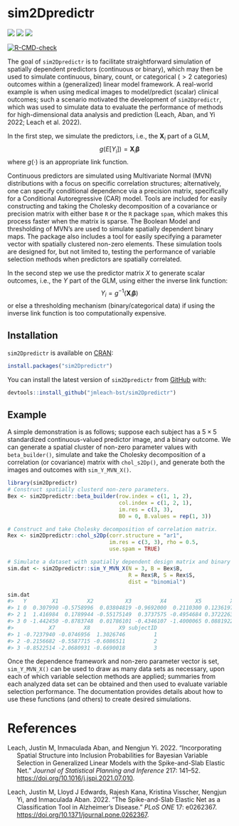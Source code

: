 
<!-- README.md is generated from README.Rmd. Please edit that file -->

# sim2Dpredictr

<!-- badges: start -->
<!-- [![Travis build status](https://travis-ci.com/jmleach-bst/sim2Dpredictr.svg?branch=master)](https://travis-ci.com/jmleach-bst/sim2Dpredictr) -->

[![](https://www.r-pkg.org/badges/version/sim2Dpredictr?color=green)](https://cran.r-project.org/package=sim2Dpredictr)
[![](https://img.shields.io/badge/devel%20version-0.1.1-green.svg)](https://github.com/jmleach-bst/sim2Dpredictr)
[![](https://img.shields.io/badge/lifecycle-stable-brightgreen.svg)](https://lifecycle.r-lib.org/articles/stages.html#stable)
<!-- [![CRAN checks](https://badges.cranchecks.info/summary/sim2Dpredictr.svg)](https://cran.r-project.org/web/checks/check_results_sim2Dpredictr.html) -->
<!-- [![R build status](https://github.com/jmleach-bst/sim2Dpredictr/workflows/R-CMD-CHECK/badge.svg)](https://github.com/jmleach-bst/sim2Dpredictr/actions) -->
<!-- [![CRAN_Status_Badge](https://www.r-pkg.org/badges/version/sim2Dpredictr)](https://cran.r-project.org/package=sim2Dpredictr) -->
[![R-CMD-check](https://github.com/jmleach-bst/sim2Dpredictr/actions/workflows/R-CMD-check.yaml/badge.svg)](https://github.com/jmleach-bst/sim2Dpredictr/actions/workflows/R-CMD-check.yaml)
<!-- badges: end -->

The goal of `sim2Dpredictr` is to facilitate straightforward simulation
of spatially dependent predictors (continuous or binary), which may then
be used to simulate continuous, binary, count, or categorical ($> 2$
categories) outcomes within a (generalized) linear model framework. A
real-world example is when using medical images to model/predict
(scalar) clinical outcomes; such a scenario motivated the development of
`sim2Dpredictr`, which was used to simulate data to evaluate the
performance of methods for high-dimensional data analysis and prediction
(Leach, Aban, and Yi 2022; Leach et al. 2022).

In the first step, we simulate the predictors, i.e., the $\mathbf{X}_i$
part of a GLM, $$
g(E[Y_i]) = \mathbf{X}_i\mathbf{\beta}
$$ where $g(\cdot)$ is an appropriate link function.

Continuous predictors are simulated using Multivariate Normal (MVN)
distributions with a focus on specific correlation structures;
alternatively, one can specify conditional dependence via a precision
matrix, specifically for a Conditional Autoregressive (CAR) model. Tools
are included for easily constructing and taking the Cholesky
decomposition of a covariance or precision matrix with either base `R`
or the `R` package `spam`, which makes this process faster when the
matrix is sparse. The Boolean Model and thresholding of MVN’s are used
to simulate spatially dependent binary maps. The package also includes a
tool for easily specifying a parameter vector with spatially clustered
non-zero elements. These simulation tools are designed for, but not
limited to, testing the performance of variable selection methods when
predictors are spatially correlated.

In the second step we use the predictor matrix $X$ to generate scalar
outcomes, i.e., the $Y$ part of the GLM, using either the inverse link
function: $$
Y_i = g^{-1}(\mathbf{X}_i\mathbf{\beta})
$$ or else a thresholding mechanism (binary/categorical data) if using
the inverse link function is too computationally expensive.

## Installation

`sim2Dpredictr` is available on
[CRAN](https://cran.r-project.org/package=sim2Dpredictr):

``` r
install.packages("sim2Dpredictr")
```

You can install the latest version of `sim2Dpredictr` from
[GitHub](https://github.com) with:

``` r
devtools::install_github("jmleach-bst/sim2Dpredictr")
```

## Example

A simple demonstration is as follows; suppose each subject has a
$5 \times 5$ standardized continuous-valued predictor image, and a
binary outcome. We can generate a spatial cluster of non-zero parameter
values with `beta_builder()`, simulate and take the Cholesky
decomposition of a correlation (or covariance) matrix with
`chol_s2Dp()`, and generate both the images and outcomes with
`sim_Y_MVN_X()`.

``` r
library(sim2Dpredictr)
# Construct spatially clusterd non-zero parameters.
Bex <- sim2Dpredictr::beta_builder(row.index = c(1, 1, 2), 
                                   col.index = c(1, 2, 1),
                                   im.res = c(3, 3),
                                   B0 = 0, B.values = rep(1, 3))

# Construct and take Cholesky decomposition of correlation matrix.
Rex <- sim2Dpredictr::chol_s2Dp(corr.structure = "ar1", 
                                im.res = c(3, 3), rho = 0.5,
                                use.spam = TRUE)

# Simulate a dataset with spatially dependent design matrix and binary outcomes.
sim.dat <- sim2Dpredictr::sim_Y_MVN_X(N = 3, B = Bex$B, 
                                      R = Rex$R, S = Rex$S, 
                                      dist = "binomial")

sim.dat
#>   Y        X1         X2          X3         X4         X5         X6
#> 1 0  0.307990 -0.5758996  0.03804819 -0.9692000  0.2110300 0.12361977
#> 2 1  1.416984  0.1789944 -0.55175149  0.3737575 -0.4954684 0.37222636
#> 3 0 -1.442450 -0.8783748  0.01786101 -0.4346107 -1.4000065 0.08819229
#>           X7         X8         X9 subjectID
#> 1 -0.7237940 -0.0746956  1.3026746         1
#> 2 -0.2156682 -0.5587715 -0.6086511         2
#> 3 -0.8522514 -2.0680931 -0.6690018         3
```

Once the dependence framework and non-zero parameter vector is set,
`sim_Y_MVN_X()` can be used to draw as many data sets as necessary, upon
each of which variable selection methods are applied; summaries from
each analyzed data set can be obtained and then used to evaluate
variable selection performance. The documentation provides details about
how to use these functions (and others) to create desired simulations.

# References

<div id="refs" class="references csl-bib-body hanging-indent">

<div id="ref-Leach2022a" class="csl-entry">

Leach, Justin M, Inmaculada Aban, and Nengjun Yi. 2022. “Incorporating
Spatial Structure into Inclusion Probabilities for Bayesian Variable
Selection in Generalized Linear Models with the Spike-and-Slab Elastic
Net.” *Journal of Statistical Planning and Inference* 217: 141–52.
<https://doi.org/10.1016/j.jspi.2021.07.010>.

</div>

<div id="ref-Leach2022b" class="csl-entry">

Leach, Justin M, Lloyd J Edwards, Rajesh Kana, Kristina Visscher,
Nengjun Yi, and Inmaculada Aban. 2022. “The Spike-and-Slab Elastic Net
as a Classification Tool in Alzheimer’s Disease.” *PLoS ONE* 17:
e0262367. <https://doi.org/10.1371/journal.pone.0262367>.

</div>

</div>
